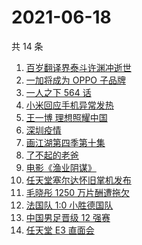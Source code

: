 # 2021-06-18

共 14 条

<!-- BEGIN -->
<!-- 最后更新时间 Fri Jun 18 2021 15:10:36 GMT+0800 (China Standard Time) -->

1. [百岁翻译界泰斗许渊冲逝世](https://www.zhihu.com/search?q=许渊冲)
2. [一加将成为 OPPO 子品牌](https://www.zhihu.com/search?q=一加)
3. [一人之下 564 话](https://www.zhihu.com/search?q=一人之下)
4. [小米回应手机异常发热](https://www.zhihu.com/search?q=小米)
5. [王一博 理想照耀中国](https://www.zhihu.com/search?q=理想照耀中国)
6. [深圳疫情](https://www.zhihu.com/search?q=深圳疫情)
7. [画江湖第四季第十集](https://www.zhihu.com/search?q=画江湖之不良人第四季)
8. [了不起的老爸](https://www.zhihu.com/search?q=了不起的老爸)
9. [电影《渔业阴谋》](https://www.zhihu.com/search?q=渔业阴谋)
10. [任天堂塞尔达怀旧掌机发布](https://www.zhihu.com/search?q=塞尔达)
11. [毛晓彤 1250 万片酬遭拖欠](https://www.zhihu.com/search?q=毛晓彤)
12. [法国队 1:0 小胜德国队](https://www.zhihu.com/search?q=德法大战)
13. [中国男足晋级 12 强赛](https://www.zhihu.com/search?q=中国男足)
14. [任天堂 E3 直面会](https://www.zhihu.com/search?q=E3)

<!-- END -->
